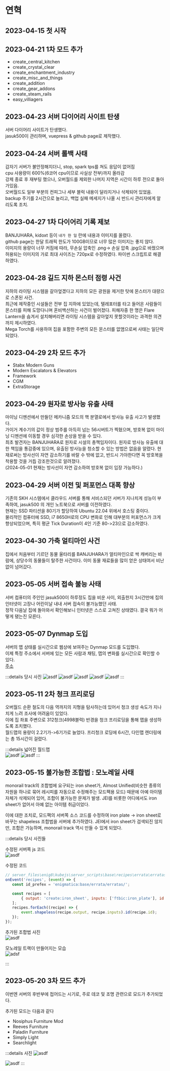 # 연혁

## 2023-04-15 첫 시작

## 2023-04-21 1차 모드 추가  

- create_central_kitchen
- create_crystal_clear
- create_enchantment_industry
- create_misc_and_things
- create_addition
- create_gear_addons
- create_steam_rails
- easy_villiagers

## 2023-04-23 서버 다이어리 사이트 탄생

서버 다이어리 사이트가 탄생했다.  
jasuk500이 관리하며, vuepress & github page로 제작했다.

## 2023-04-24 서버 롤백 사태  

갑자기 서버가 불안정해지더니, stop, spark tps를 쳐도 응답이 없어짐  
cpu 사용량이 600%(6코어 cpu이므로 사실상 전부)까지 올라감  
강제 종료 후 재부팅 했으나, 오버월드를 제외한 나머지 지역은 시간이 하루 전으로 돌아가있음.  
오버월드도 일부 부분의 컨피그나 세부 블럭 내용이 달라지거나 삭제되어 있었음.  
backup 주기를 2시간으로 늘리고, 백업 실패 메세지가 나올 시 반드시 관리자에게 알리도록 조치.  

## 2023-04-27 1차 다이어리 기록 제보

BANJUHARA, kidoxt 등이 `내가 한 일` 란에 내용과 이미지를 올렸다.  
github page는 한달 트래픽 한도가 100GB이므로 너무 많은 이미지는 좋지 않다.  
이미지의 용량이 너무 커짐에 따라, 무손실 압축인 .png-> 손실 압축 .jpg으로 바꿨으며
허용되는 이미지의 가로 최대 사이즈는 720px로 수정하였다. 
파이썬 스크립트로 해결하였다.

## 2023-04-28 길드 지하 몬스터 점령 사건

지하의 라이팅 시스템을 갈아엎겠다고 지하의 모든 광원을 제거한 탓에 몬스터가 대량으로 스폰된 사건.  
최근에 제작중인 시설들은 전부 집 지하에 있었는데, 텔레포터를 타고 들어온 사람들이 몬스터를 피해 도망다니며 혼비백산하는 사건이 벌어졌다. 
피해자중 한 명은 Flare Lantern을 숨겨서 설치해버리면 라이팅 시스템을 갈아엎지 못할것이라는 과격한 의견까지 제시하였다.  
Mega Torch를 사용하여 집을 포함한 주변의 모든 몬스터를 없앰으로써 사태는 일단락 되었다.  

## 2023-04-29 2차 모드 추가

- Stabx Modern Guns
- Modern Escalators & Elevators
- Framework
- CGM
- ExtraStorage

## 2023-04-29 원자로 방사능 유출 사태

마이닝 디멘션에서 만들던 메카니즘 모드의 핵 분열로에서 방사능 유출 사고가 발생했다.  
가이거 계수기의 값이 정상 범주를 아득히 넘는 56시버트가 찍혔으며, 방호복 없이 마이닝 디멘션에 이동할 경우 심각한 손상을 받을 수 있다.  
최초 발견자는 BANJUHARA로 원자로 시설의 총책임자이다. 원자로 방사능 유출에 대한 책임을 통감중에 있으며, 유출된 방사능을 청소할 수 있는 방법은 없음을 알렸다. 현재로써는 방사선이 자연 감소하기를 바랄 수 밖에 없고, 반드시 가야한다면 꼭 방호복을 착용할 것을 거듭 강조한것으로 알려졌다.  
(2024-05-01 현재는 방사선이 자연 감소하여 방호복 없이 입장 가능하다.)

## 2023-04-29 서버 이전 및 퍼포먼스 대폭 향상

기존의 SKH 시스템에서 클라우드 서버를 통해 서비스되던 서버가 지나치게 성능이 부족하여, jasuk500 의 개인 노트북으로 서버를 이전하였다.  
현재는 SSD 파티션을 80기가 할당하여 Ubuntu 22.04 위에서 호스팅 중이다.  
물리적인 컴퓨터에 SSD, i7 8650H로의 CPU 변화로 인해 대부분의 퍼포먼스가 크게 향상되었으며,
특히 평균 Tick Duration이 4인 기준 80->23으로 감소하였다. 

## 2023-04-30 가축 얼티마인 사건

집에서 처음부터 기르던 동물 울타리를 BANJUHARA가 얼티마인으로 싹 캐버리는 바람에, 상당수의 동물들이 탈주한 사건이다. 
이미 동물 재료들을 많이 얻은 상태여서 비난없이 넘어갔다.

## 2023-05-05 서버 접속 불능 사태

서버 컴퓨터의 주인인 jasuk500이 하루정도 집을 비운 사이, 외출한지 3시간만에 집의 인터넷이 고장나 어린이날 내내 서버 접속이 불가능했던 사태.  
정작 다음날 집에 돌아와서 확인해보니 인터넷은 스스로 고쳐진 상태였다. 결국 뭐가 어떻게 됐는진 모른다.

## 2023-05-07 Dynmap 도입

서버의 맵 상태를 실시간으로 웹상에 보여주는 Dynmap 모드를 도입했다.  
이제 특정 주소에서 서버에 있는 모든 사람과 채팅, 맵의 변화를 실시간으로 확인할 수 있다.  
[주소](http://14.47.253.236:8123)

:::details 당시 사진
![asdf](../../asset/history/2023_05_07_dynmap_implement/init_discord.jpg)
![asdf](../../asset/history/2023_05_07_dynmap_implement/chat.jpg)
![asdf](../../asset/history/2023_05_07_dynmap_implement/initial_quter_view.jpg)
![asdf](../../asset/history/2023_05_07_dynmap_implement/initial_quater_view2.jpg)
![asdf](../../asset/history/2023_05_07_dynmap_implement/initial_quater_view3.jpg)
:::

## 2023-05-11 2차 청크 프리로딩

오버월드 순환 철도의 다음 역까지의 지형을 탐사하는데 있어서 청크 생성 속도가 지나치게 느려 조사에 어려움이 있었다.  
이에 집 좌표 주변으로 312청크(4998블럭) 반경을 청크 프리로딩을 통해 맵을 생성하도록 조치했다.  
월드맵의 용량이 2.2기가->6기가로 늘었다. 
프리청크 로딩에 6시간, 다인맵 렌더링에는 총 15시간이 걸렸다.

:::details 넓어진 월드맵  
![asdf](../../asset/history/2023_05_11_2nd_chunk_preloading/dynmap_init_flat.jpg)
![asdf](../../asset/history/2023_05_11_2nd_chunk_preloading/dynmap_init_surface.jpg)
:::

<span id="imposible_recipe"></span>
## 2023-05-15 불가능한 조합법 : 모노레일 사태

monorail track의 조합법에 요구되는 iron sheet가, Almost Unified(비슷한 종류의 자원을 하나로 묶어 레시피를 자동으로 수정해주는 모드팩용 모드)  때문에 아예 아이템 자체가 삭제되어 있어, 조합이 불가능한 문제가 발생.
JEI를 비롯한 어디에서도 iron sheet가 없어서 아예 없는 아이템 취급이었다.

이에 대한 조치로, 모드팩의 서버쪽 소스 코드를 수정하여 iron plate -> iron sheet로 바꾸는 shapeless 조합법을 서버에 추가하였다.
JEI에서 iron sheet가 검색되진 않지만, 조합은 가능하며, monorail track 역시 만들 수 있게 되었다.

 :::details 당시 사진들
 
수정된 서버쪽 js 코드  
 ![asdf](../../asset/history/2023_05_15_impossible_recipe/revised_code.jpg)

수정된 코드  
 ```javascript
// server_files\enig8\kubejs\server_scripts\base\recipes\errata\erratas.js
onEvent('recipes', (event) => {
    const id_prefex = 'enigmatica:base/errata/erratas/';

    const recipes = [
        { output: 'create:iron_sheet', inputs: ['ftbic:iron_plate'], id: `${id_prefex}iron_sheet_bugfix` }
    ];
    recipes.forEach((recipe) => {
        event.shapeless(recipe.output, recipe.inputs).id(recipe.id);
    });
});
 ```

 추가된 조합법 사진  
 ![asdf](../../asset/history/2023_05_15_impossible_recipe/recipe.jpg)

모노레일 트랙이 만들어지는 모습  
![adsf](../../asset/history/2023_05_15_impossible_recipe/making_monorail_track.jpg)

 :::

<span id="history_3rd_mod_add"></span>
 ## 2023-05-20 3차 모드 추가

 이번엔 서버의 후반부에 접어드는 시기로, 주로 데코 및 조명 관련으로 모드가 추가되었다. 

 추가된 모드는 다음과 같다
 - Nosiphus Furniture Mod
 - Reeves Furniture
 - Paladin Furniture
 - Simply Light
 - Searchlight

:::details 사진
![asdf](../../asset/history/2023_05-20_3rdmodadd/paladin_furniture.jpg)

![asdf](../../asset/history/2023_05-20_3rdmodadd/simply_light.jpg)
:::